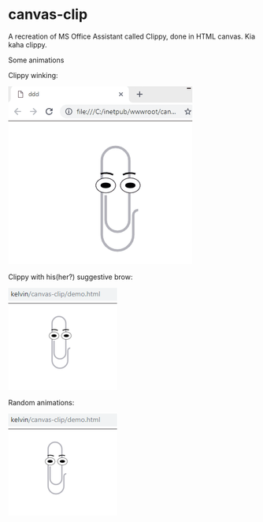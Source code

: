 # canvas-clip
A recreation of MS Office Assistant called Clippy, done in HTML canvas. Kia kaha clippy.

Some animations

Clippy winking:

![Clippy winking](clippy-wink.gif?raw=true "Clippy winking")

Clippy with his(her?) suggestive brow:

![Clippy with suggestive eyebrow](clippy-suggestiveBrow.gif?raw=true "Clippy with suggestive eyebrow")

Random animations:

![Clippy random animations](clippy-randomAnimations.gif?raw=true "Clippy random animations")
